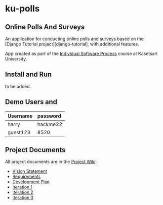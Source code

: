 # ku-polls

## Online Polls And Surveys

An application for conducting online polls and surveys based
on the [Django Tutorial project][django-tutorial], with
additional features.

App created as part of the [Individual Software Process](
https://cpske.github.io/ISP) course at Kasetsart University.

## Install and Run

to be added.

## Demo Users and 

|   Username   |   password   |
|:-------------|:-------------|
|   harry	   |   hackme22   |
|   guest123   |   8520       |

## Project Documents

All project documents are in the [Project Wiki](../../wiki/Home).

- [Vision Statement](https://github.com/ThanadolU/ku-polls/wiki/Vision-Statement)
- [Requirements](https://github.com/ThanadolU/ku-polls/wiki/Requirements)
- [Development Plan](https://github.com/ThanadolU/ku-polls/wiki/Development-Plan)
- [Iteration 1](https://github.com/ThanadolU/ku-polls/wiki/Iteration-1-Plan)
- [Iteration 2](https://github.com/ThanadolU/ku-polls/wiki/Iteration-2-Plan)
- [Iteration 3](https://github.com/ThanadolU/ku-polls/wiki/Iteration-3-Plan)